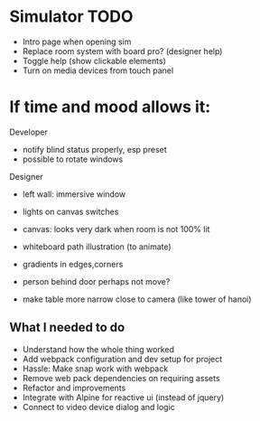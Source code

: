 # Simulator TODO

- Intro page when opening sim
- Replace room system with board pro? (designer help)
- Toggle help (show clickable elements)
- Turn on media devices from touch panel


# If time and mood allows it:

Developer
- notify blind status properly, esp preset
- possible to rotate windows

Designer
- left wall: immersive window
- lights on canvas switches
- canvas: looks very dark when room is not 100% lit
- whiteboard path illustration (to animate)
- gradients in edges,corners
- person behind door perhaps not move?

- make table more narrow close to camera (like tower of hanoi)




## What I needed to do

- Understand how the whole thing worked
- Add webpack configuration and dev setup for project
- Hassle: Make snap work with webpack
- Remove web pack dependencies on requiring assets
- Refactor and improvements
- Integrate with Alpine for reactive ui (instead of jquery)
- Connect to video device dialog and logic


